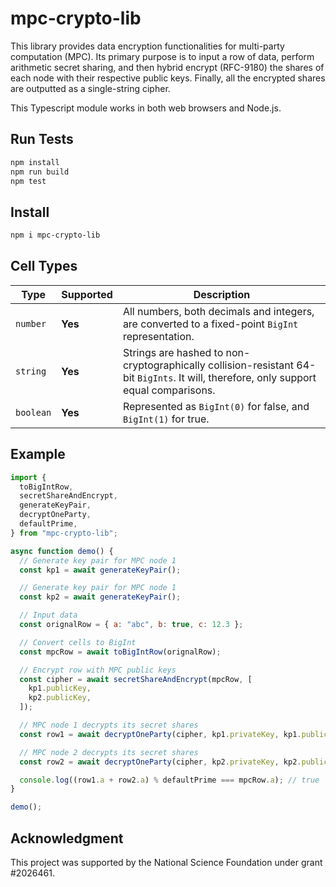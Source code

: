 # mpc-crypto-lib

This library provides data encryption functionalities for multi-party computation (MPC). Its primary purpose is to input a row of data, perform arithmetic secret sharing, and then hybrid encrypt (RFC-9180) the shares of each node with their respective public keys. Finally, all the encrypted shares are outputted as a single-string cipher.

This Typescript module works in both web browsers and Node.js.

## Run Tests

```sh
npm install
npm run build
npm test
```

## Install

```sh
npm i mpc-crypto-lib
```

## Cell Types

| Type      | Supported | Description                                                                                                                           |
| --------- | --------- | ------------------------------------------------------------------------------------------------------------------------------------- |
| `number`  | **Yes**   | All numbers, both decimals and integers, are converted to a fixed-point `BigInt` representation.                                      |
| `string`  | **Yes**   | Strings are hashed to non-cryptographically collision-resistant 64-bit `BigInts`. It will, therefore, only support equal comparisons. |
| `boolean` | **Yes**   | Represented as `BigInt(0)` for false, and `BigInt(1)` for true.                                                                       |

## Example

```js
import {
  toBigIntRow,
  secretShareAndEncrypt,
  generateKeyPair,
  decryptOneParty,
  defaultPrime,
} from "mpc-crypto-lib";

async function demo() {
  // Generate key pair for MPC node 1
  const kp1 = await generateKeyPair();

  // Generate key pair for MPC node 1
  const kp2 = await generateKeyPair();

  // Input data
  const orignalRow = { a: "abc", b: true, c: 12.3 };

  // Convert cells to BigInt
  const mpcRow = await toBigIntRow(orignalRow);

  // Encrypt row with MPC public keys
  const cipher = await secretShareAndEncrypt(mpcRow, [
    kp1.publicKey,
    kp2.publicKey,
  ]);

  // MPC node 1 decrypts its secret shares
  const row1 = await decryptOneParty(cipher, kp1.privateKey, kp1.publicKey);

  // MPC node 2 decrypts its secret shares
  const row2 = await decryptOneParty(cipher, kp2.privateKey, kp2.publicKey);

  console.log((row1.a + row2.a) % defaultPrime === mpcRow.a); // true
}

demo();
```

## Acknowledgment

This project was supported by the National Science Foundation under grant #2026461.

